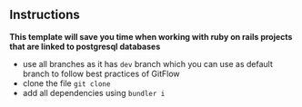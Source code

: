 ## Instructions
**This template will save you time when working with ruby on rails projects that are linked to postgresql databases**
- use all branches as it has `dev` branch which you can use as default branch to follow best practices of GitFlow 
- clone the file `git clone `
- add all dependencies using `bundler i`

